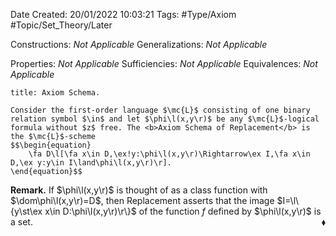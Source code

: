 <div class="topSpace"></div>

Date Created: 20/01/2022 10:03:21
Tags: #Type/Axiom #Topic/Set_Theory/Later

Constructions: <i>Not Applicable</i>
Generalizations: <i>Not Applicable</i>

Properties: <i>Not Applicable</i>
Sufficiencies: <i>Not Applicable</i>
Equivalences: <i>Not Applicable</i>

``` ad-Axiom
title: Axiom Schema.

Consider the first-order language $\mc{L}$ consisting of one binary relation symbol $\in$ and let $\phi\l(x,y\r)$ be any $\mc{L}$-logical formula without $z$ free. The <b>Axiom Schema of Replacement</b> is the $\mc{L}$-scheme
$$\begin{equation}
    \fa D\l[\fa x\in D,\ex!y:\phi\l(x,y\r)\Rightarrow\ex I,\fa x\in D,\ex y:y\in I\land\phi\l(x,y\r)\r].
\end{equation}$$

```

<b>Remark.</b> If $\phi\l(x,y\r)$ is thought of as a class function with $\dom\phi\l(x,y\r)=D$, then Replacement asserts that the image $I=\l\{y\st\ex x\in D:\phi\l(x,y\r)\r\}$ of the function $f$ defined by $\phi\l(x,y\r)$ is a set.<span style="float:right;">$\blacklozenge$</span>

